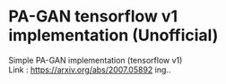 # PA-GAN tensorflow v1 implementation (Unofficial)
Simple PA-GAN implementation (tensorflow v1)  
Link : https://arxiv.org/abs/2007.05892
ing..
